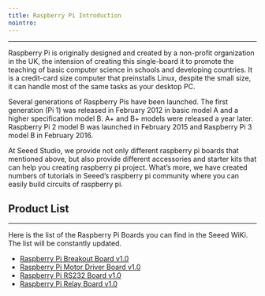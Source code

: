 ```yaml
---
title: Raspberry Pi Introduction
nointro:
---
```


---
Raspberry Pi is originally designed and created by a non-profit organization in the UK, the intension of creating this single-board it to promote the teaching of basic computer science in schools and developing countries. It is a credit-card size computer that preinstalls Linux, despite the small size, it can handle most of the same tasks as your desktop PC.

Several generations of Raspberry Pis have been launched. The first generation (Pi 1) was released in February 2012 in basic model A and a higher specification model B. A+ and B+ models were released a year later. Raspberry Pi 2 model B was launched in February 2015 and Raspberry Pi 3 model B in February 2016.

At Seeed Studio, we provide not only different raspberry pi boards that mentioned above, but also provide different accessories and starter kits that can help you creating raspberry pi project. What’s more, we have created numbers of tutorials in Seeed’s raspberry pi community where you can easily build circuits of raspberry pi.


## Product List
---

Here is the list of the Raspberry Pi Boards you can find in the Seeed WiKi. The list will be constantly updated.

- [Raspberry Pi Breakout Board v1.0](/Raspberry_Pi_Breakout_Board_v1.0/)
- [Raspberry Pi Motor Driver Board v1.0](/Raspberry_Pi_Motor_Driver_Board_v1.0/)
- [Raspberry Pi RS232 Board v1.0](/Raspberry_Pi_R232_Board_v1.0/)
- [Raspberry Pi Relay Board v1.0](/Raspberry_Pi_Relay_Board_v1.0/)
